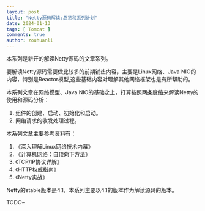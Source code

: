 ```yaml
---
layout: post
title: "Netty源码解读:总览和系列计划"
date: 2024-01-13
tags: [ Tomcat ]
comments: true
author: zouhuanli
---
```


本系列是新开的解读Netty源码的文章系列。

要解读Netty源码需要做比较多的前期铺垫内容，主要是Linux网络、Java NIO的内容，特别是Reactor模型,这些基础内容对理解其他网络框架也是有所帮助的。

本系列文章在网络模型、Java NIO的基础之上，打算按照两条脉络来解读Netty的使用和源码分析：<br>
1. 组件的创建、启动、初始化和启动。<br>
2. 网络请求的收发处理过程。<br>

本系列文章主要参考资料有：<br>
1. 《深入理解Linux网络技术内幕》<br>
2. 《计算机网络：自顶向下方法》<br>
3. 《TCP/IP协议详解》<br>
4. 《HTTP权威指南》<br>
5. 《Netty实战》<br>

Netty的stable版本是4.1，本系列主要以4.1的版本作为解读源码的版本。

TODO~









